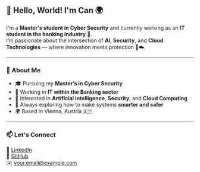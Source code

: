 ## 👋 Hello, World! I'm Can 🌍  

I'm a **Master's student in Cyber Security** and currently working as an **IT student in the banking industry** 🏦.  
I’m passionate about the intersection of **AI**, **Security**, and **Cloud Technologies** — where innovation meets protection 🔐☁️.  

---

### 🚀 About Me  
- 🎓 Pursuing my **Master’s in Cyber Security**  
- 💼 Working in **IT within the Banking sector**  
- 🤖 Interested in **Artificial Intelligence**, **Security**, and **Cloud Computing**  
- 🧠 Always exploring how to make systems **smarter and safer**  
- 🌍 Based in Vienna, Austria 🇦🇹  

---

### 📫 Let's Connect  
💼 [LinkedIn](https://www.linkedin.com/in//can-karapinar)  
🐙 [GitHub](https://github.com/ck6212)  
✉️ [your.email@example.com](mailto:ck6212@hotmail.com)

